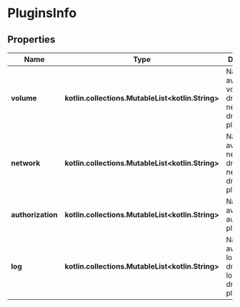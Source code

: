 
# PluginsInfo

## Properties
| Name | Type | Description | Notes |
| ------------ | ------------- | ------------- | ------------- |
| **volume** | **kotlin.collections.MutableList&lt;kotlin.String&gt;** | Names of available volume-drivers, and network-driver plugins. |  [optional] |
| **network** | **kotlin.collections.MutableList&lt;kotlin.String&gt;** | Names of available network-drivers, and network-driver plugins. |  [optional] |
| **authorization** | **kotlin.collections.MutableList&lt;kotlin.String&gt;** | Names of available authorization plugins. |  [optional] |
| **log** | **kotlin.collections.MutableList&lt;kotlin.String&gt;** | Names of available logging-drivers, and logging-driver plugins. |  [optional] |



